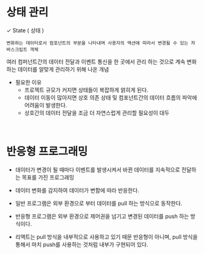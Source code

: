 <br/>

# 상태 관리

✓ State ( 상태 )

```
변화하는 데이터로서 컴포넌트의 부분을 나타내며 사용자의 액션에 따라서 변경될 수 있는 자바스크립트 객체
```

여러 컴퍼넌트간의 데이터 전달과 이벤트 통신을 한 곳에서 관리 하는 것으로
계속 변화하는 데이터를 알맞게 관리하기 위해 나온 개념

- 필요한 이유
  - 프로젝트 규모가 커지면 상태들이 복잡하게 얽히게 된다.
  - 데이터 이동이 많아지면 상호 의존 상태 및 컴포넌트간의 데이터 흐름의 파악에 어려움이 발생한다.
  - 상호간의 데이터 전달을 조금 더 자연스럽게 관리할 필요성이 대두

<br/>

# 반응형 프로그래밍

- 데이터가 변경이 될 때마다 이벤트를 발생시켜서 바뀐 데이터를
  지속적으로 전달하는 목표를 가진 프로그래밍

- 데이터 변화를 감지하여 데이터가 변함에 따라 반응한다.
- 일반 프로그램은 외부 환경으로 부터 데이터를 pull 하는 방식으로 동작한다.
- 반응형 프로그램은 외부 환경으로 제어권을 넘기고 변경된 데이터를 push 하는 방식이다.
- 리액트는 pull 방식을 내부적으로 사용하고 있기 때문 반응형이 아니며, pull 방식을 통해서 마치 push를 사용하는 것처럼 내부가 구현되어 있다.

<br/>
